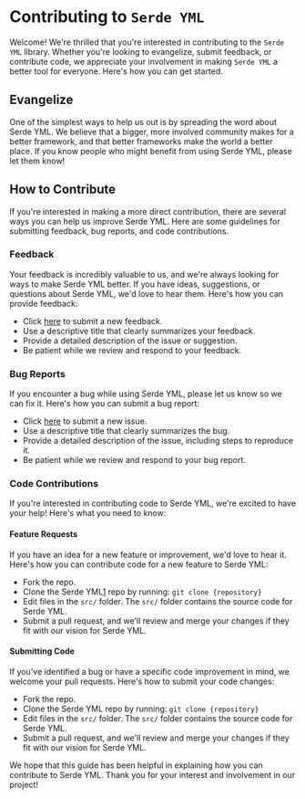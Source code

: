 # Contributing to `Serde YML`

Welcome! We're thrilled that you're interested in contributing to the `Serde YML` library. Whether you're looking to evangelize, submit feedback, or contribute code, we appreciate your involvement in making `Serde YML` a better tool for everyone. Here's how you can get started.

## Evangelize

One of the simplest ways to help us out is by spreading the word about Serde YML. We believe that a bigger, more involved community makes for a better framework, and that better frameworks make the world a better place. If you know people who might benefit from using Serde YML, please let them know!

## How to Contribute

If you're interested in making a more direct contribution, there are several ways you can help us improve Serde YML. Here are some guidelines for submitting feedback, bug reports, and code contributions.

### Feedback

Your feedback is incredibly valuable to us, and we're always looking for ways to make Serde YML better. If you have ideas, suggestions, or questions about Serde YML, we'd love to hear them. Here's how you can provide feedback:

- Click [here][2] to submit a new feedback.
- Use a descriptive title that clearly summarizes your feedback.
- Provide a detailed description of the issue or suggestion.
- Be patient while we review and respond to your feedback.

### Bug Reports

If you encounter a bug while using Serde YML, please let us know so we can fix it. Here's how you can submit a bug report:

- Click [here][2] to submit a new issue.
- Use a descriptive title that clearly summarizes the bug.
- Provide a detailed description of the issue, including steps to reproduce it.
- Be patient while we review and respond to your bug report.

### Code Contributions

If you're interested in contributing code to Serde YML, we're excited to have your help! Here's what you need to know:

#### Feature Requests

If you have an idea for a new feature or improvement, we'd love to hear it. Here's how you can contribute code for a new feature to Serde YML:

- Fork the repo.
- Clone the Serde YML[1] repo by running:
  `git clone {repository}`
- Edit files in the `src/` folder. The `src/` folder contains the source code for Serde YML.
- Submit a pull request, and we'll review and merge your changes if they fit with our vision for Serde YML.

#### Submitting Code

If you've identified a bug or have a specific code improvement in mind, we welcome your pull requests. Here's how to submit your code changes:

- Fork the repo.
- Clone the Serde YML repo by running:
  `git clone {repository}`
- Edit files in the `src/` folder. The `src/` folder contains the source code for Serde YML.
- Submit a pull request, and we'll review and merge your changes if they fit with our vision for Serde YML.

We hope that this guide has been helpful in explaining how you can contribute to Serde YML. Thank you for your interest and involvement in our project!

[1]: https://github.com/sebastienrousseau/serde_yml
[2]: https://github.com/sebastienrousseau/serde_yml/issues/new
